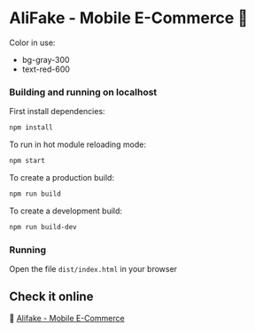 # AliFake - Mobile E-Commerce 🛒

Color in use:
- bg-gray-300
- text-red-600

### Building and running on localhost

First install dependencies:

```sh
npm install
```

To run in hot module reloading mode:

```sh
npm start
```

To create a production build:

```sh
npm run build
```

To create a development build:

```sh
npm run build-dev
```

### Running

Open the file `dist/index.html` in your browser

## Check it online

🔗 [Alifake - Mobile E-Commerce](https://alifake.netlify.app)
